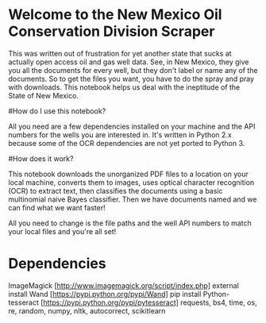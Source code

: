 # Welcome to the New Mexico Oil Conservation Division Scraper

This was written out of frustration for yet another state that sucks at actually
open access oil and gas well data. See, in New Mexico, they give you all the
documents for every well, but they don't label or name any of the documents.
So to get the files you want, you have to do the spray and pray with downloads.
This notebook helps us deal with the ineptitude of the State of New Mexico.

#How do I use this notebook?

All you need are a few dependencies installed on your machine and the API numbers
for the wells you are interested in. It's written in Python 2.x because some of
the OCR dependencies are not yet ported to Python 3.

#How does it work?

This notebook downloads the unorganized PDF files to a location on your local
machine, converts them to images, uses optical character recognition (OCR) to
extract text, then classifies the documents using a basic multinomial naive Bayes
classifier. Then we have documents named and we can find what we want faster!

All you need to change is the file paths and the well API numbers to match your
local files and you're all set!

# Dependencies
ImageMagick [http://www.imagemagick.org/script/index.php] external install
Wand [https://pypi.python.org/pypi/Wand] pip install
Python-tesseract [https://pypi.python.org/pypi/pytesseract]
requests, bs4, time, os, re, random, numpy, nltk, autocorrect, scikitlearn
